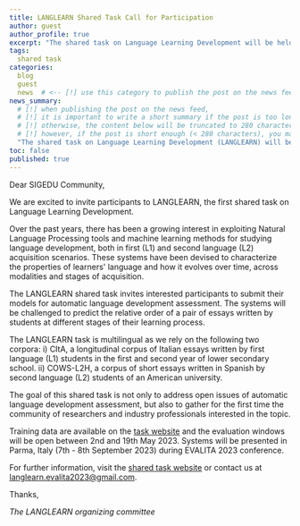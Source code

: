 ```yaml
---
title: LANGLEARN Shared Task Call for Participation
author: guest
author_profile: true
excerpt: "The shared task on Language Learning Development will be held in Parma (Italy) from September 7th-8th, 2023."
tags:
  shared task
categories:
  blog
  guest
  news  # <-- [!] use this category to publish the post on the news feed 
news_summary: 
  # [!] when publishing the post on the news feed,
  # [!] it is important to write a short summary if the post is too long (~several paragraphs)
  # [!] otherwise, the content below will be truncated to 280 characters on the news feed
  # [!] however, if the post is short enough (< 280 characters), you may disregard this option
  "The shared task on Language Learning Development (LANGLEARN) will be held in Parma, Italia (September 7th-8th 2023)."
toc: false
published: true
---
```


Dear SIGEDU Community,

We are excited to invite participants to LANGLEARN, the first shared task on Language Learning Development.

Over the past years, there has been a growing interest in exploiting Natural Language Processing tools and machine learning methods for studying language development, both in first (L1) and second language (L2) acquisition scenarios. These systems have been devised to characterize the properties of learners' language and how it evolves over time, across modalities and stages of acquisition. 

The LANGLEARN shared task invites interested participants to submit their models for automatic language development assessment. The systems will be challenged to predict the relative order of a pair of essays written by students at different stages of their learning process. 

The LANGLEARN task is multilingual as we rely on the following two corpora:
i) CItA, a longitudinal corpus of Italian essays written by  first language (L1) students in the first and second year of lower secondary school.
ii) COWS-L2H, a corpus of short essays written in Spanish by second language (L2) students of an American university. 
 
The goal of this shared task is not only to address open issues of automatic language development assessment, but also to gather for the first time the community of researchers and industry professionals interested in the topic.

Training data are available on the [task website](https://sites.google.com/view/langlearn2023/data) and the evaluation windows will be open between 2nd and 19th May 2023. Systems will be presented in Parma, Italy (7th - 8th September 2023) during EVALITA 2023 conference.

For further information, visit the [shared task website](https://sites.google.com/view/langlearn2023/home) or contact us at [langlearn.evalita2023@gmail.com](mailto:langlearn.evalita2023@gmail.com).

Thanks,

*The LANGLEARN organizing committee*
